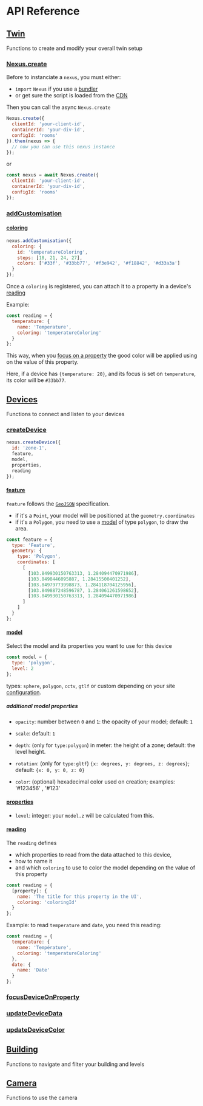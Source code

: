 # API Reference

## [Twin](#twin)

Functions to create and modify your overall twin setup

### [Nexus.create](#nexuscreate)

Before to instanciate a `nexus`, you must either:

- `import` `Nexus` if you use a [bundler](/documentation/using-a-bundler)
- or get sure the script is loaded from the [CDN](/documentation/using-cdn)

Then you can call the async `Nexus.create`

```js
Nexus.create({
  clientId: 'your-client-id',
  containerId: 'your-div-id',
  configId: 'rooms'
}).then(nexus => {
  // now you can use this nexus instance
});
```

or

```js
const nexus = await Nexus.create({
  clientId: 'your-client-id',
  containerId: 'your-div-id',
  configId: 'rooms'
});
```

### [addCustomisation](#addcustomisation)

#### [coloring](#coloring)

```js
nexus.addCustomisation({
  coloring: {
    id: 'temperatureColoring',
    steps: [18, 21, 24, 27],
    colors: ['#33f', '#33bb77', '#f3e942', '#f18842', '#d33a3a']
  }
});
```

Once a `coloring` is registered, you can attach it to a property in a device's [reading](#reading)

Example:

```js
const reading = {
  temperature: {
    name: 'Temperature',
    coloring: 'temperatureColoring'
  }
};
```

This way, when you [focus on a property](#focusdeviceonproperty) the good color will be applied using on the value of this property.

Here, if a device has `{temperature: 20}`, and its focus is set on `temperature`, its color will be `#33bb77`.

## [Devices](#devices)

Functions to connect and listen to your devices

### [createDevice](#createdevice)

```js
nexus.createDevice({
  id: 'zone-1',
  feature,
  model,
  properties,
  reading
});
```

#### [feature](#feature)

`feature` follows the [`GeoJSON`](https://geojson.org/) specification.

- if it's a `Point`, your model will be positioned at the `geometry.coordinates`
- if it's a `Polygon`, you need to use a [model](#model) of type `polygon`, to draw the area.

```js
const feature = {
  type: 'Feature',
  geometry: {
    type: 'Polygon',
    coordinates: [
      [
        [103.849930150763313, 1.284094470971986],
        [103.8498446095887, 1.28415500401252],
        [103.84979773998873, 1.284118704125956],
        [103.849887248596787, 1.284061261598652],
        [103.849930150763313, 1.284094470971986]
      ]
    ]
  }
};
```

#### [model](#model)

Select the model and its properties you want to use for this device

```js
const model = {
  type: 'polygon',
  level: 2
};
```

types: `sphere`, `polygon`, `cctv`, `gtlf` or custom depending on your site [configuration](/documentation/getting-started#configuration).

##### additional model properties

- `opacity`: number between `0` and `1`: the opacity of your model; default: `1`

- `scale`: default: `1`

- `depth`: (only for `type:polygon`) in meter: the height of a zone; default: the level height.

- `rotation`: (only for `type:gltf`) `{x: degrees, y: degrees, z: degrees}`; default: `{x: 0, y: 0, z: 0}`

- `color`: (optional) hexadecimal color used on creation; examples: '#123456' , '#123'

#### [properties](#properties)

- `level`: integer: your `model.z` will be calculated from this.

#### [reading](#reading)

The `reading` defines

- which properties to read from the data attached to this device,
- how to name it
- and which `coloring` to use to color the model depending on the value of this property

```js
const reading = {
  [property]: {
    name: 'The title for this property in the UI',
    coloring: 'coloringId'
  }
};
```

Example: to read `temperature` and `date`, you need this reading:

```js
const reading = {
  temperature: {
    name: 'Température',
    coloring: 'temperatureColoring'
  },
  date: {
    name: 'Date'
  }
};
```

### [focusDeviceOnProperty](#focusdeviceonproperty)

### [updateDeviceData](#updatedevicedata)

### [updateDeviceColor](#updatedevicecolor)

## [Building](#building)

Functions to navigate and filter your building and levels

## [Camera](#camera)

Functions to use the camera

```

```

